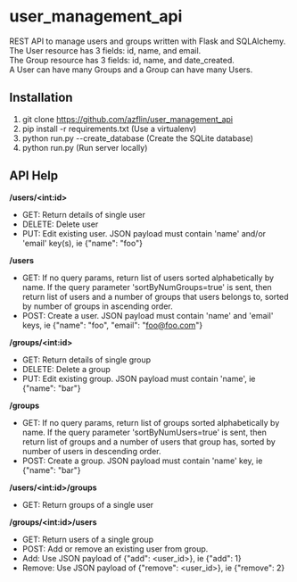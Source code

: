 # user_management_api
REST API to manage users and groups written with Flask and SQLAlchemy.  
The User resource has 3 fields: id, name, and email.  
The Group resource has 3 fields: id, name, and date_created.  
A User can have many Groups and a Group can have many Users.  
## Installation
1. git clone https://github.com/azflin/user_management_api
2. pip install -r requirements.txt  (Use a virtualenv)
3. python run.py --create_database  (Create the SQLite database)
4. python run.py  (Run server locally)  

## API Help
__/users/\<int:id\>__  
* GET: Return details of single user
* DELETE: Delete user
* PUT: Edit existing user. JSON payload must contain 'name' and/or 'email' key(s), ie {"name": "foo"}  

__/users__
* GET: If no query params, return list of users sorted alphabetically by name.
        If the query parameter 'sortByNumGroups=true' is sent, then return list of users and a
        number of groups that users belongs to, sorted by number of groups in ascending order.
* POST: Create a user. JSON payload must contain 'name' and 'email' keys, ie {"name": "foo", "email": "foo@foo.com"}  

__/groups/\<int:id\>__
* GET: Return details of single group
* DELETE: Delete a group
* PUT: Edit existing group. JSON payload must contain 'name', ie {"name": "bar"}  

__/groups__
* GET: If no query params, return list of groups sorted alphabetically by name.
    If the query parameter 'sortByNumUsers=true' is sent, then return list of groups and a
    number of users that group has, sorted by number of users in descending order.
* POST: Create a group. JSON payload must contain 'name' key, ie {"name": "bar"}  

__/users/\<int:id\>/groups__
* GET: Return groups of a single user  

__/groups/\<int:id\>/users__
* GET: Return users of a single group
* POST: Add or remove an existing user from group.
 * Add: Use JSON payload of {"add": \<user_id\>}, ie {"add": 1}
 * Remove: Use JSON payload of {"remove": \<user_id\>}, ie {"remove": 2}
